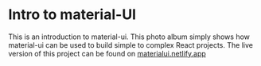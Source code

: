 # Intro to material-UI

This is an introduction to material-ui. This photo album simply shows how material-ui can be used to build simple to complex React projects.
The live version of this project can be found on [materialui.netlify.app](https://materialui.netlify.app)
